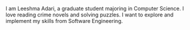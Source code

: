 I am Leeshma Adari, a graduate student majoring in Computer Science. I love reading crime novels and solving puzzles. I want to explore and implement my skills from Software Engineering.  
